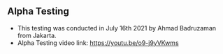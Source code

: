 ## Alpha Testing
-  This testing was conducted in July 16th 2021 by Ahmad Badruzaman from Jakarta.
-  Alpha Testing video link: https://youtu.be/o9-j9yVKwms
